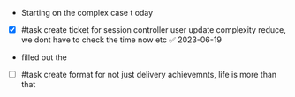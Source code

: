 - Starting on the complex case t oday
- [x] #task create ticket for session controller user update complexity reduce, we dont have to check the time now etc ✅ 2023-06-19
- filled out the 

- [ ] #task create format for not just delivery achievemnts, life is more than that